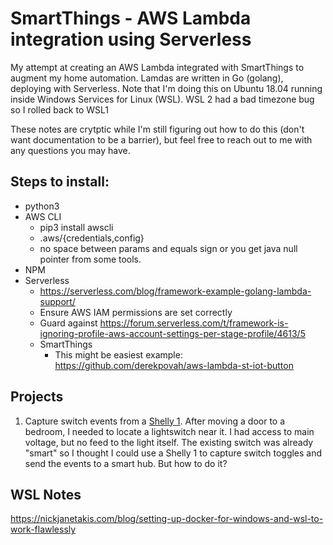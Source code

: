# SmartThings - AWS Lambda integration using Serverless 
My attempt at creating an AWS Lambda integrated with SmartThings to augment my home automation.  Lamdas are written in Go (golang), deploying with Serverless.  Note that I'm doing this on Ubuntu 18.04 running inside Windows Services for Linux (WSL).  WSL 2 had a bad timezone bug so I rolled back to WSL1

These notes are crytptic while I'm still figuring out how to do this (don't want documentation to be a barrier), but feel free to reach out to me with any questions you may have.  
## Steps to install:

- python3 
- AWS CLI
  - pip3 install awscli
  - .aws/{credentials,config}
  - no space between params and equals sign or you get java null pointer from some tools.
- NPM
- Serverless
  - https://serverless.com/blog/framework-example-golang-lambda-support/  
  - Ensure AWS IAM permissions are set correctly
  - Guard against https://forum.serverless.com/t/framework-is-ignoring-profile-aws-account-settings-per-stage-profile/4613/5
  - SmartThings
    - This might be easiest example:  https://github.com/derekpovah/aws-lambda-st-iot-button


## Projects
1. Capture switch events from a [Shelly 1](https://shelly.cloud/shelly1-open-source/). 
After moving a door to a bedroom, I needed to locate a lightswitch near it.  I had access to main voltage, but no feed to the light itself.  The existing switch was already "smart" so I thought I could use a Shelly 1 to capture switch toggles and send the events to a smart hub.  But how to do it?

## WSL Notes
https://nickjanetakis.com/blog/setting-up-docker-for-windows-and-wsl-to-work-flawlessly
